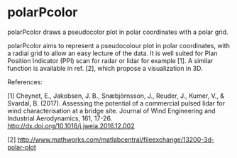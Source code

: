 # polarPcolor
polarPcolor draws a pseudocolor plot in polar coordinates with a polar grid.



polarPcolor aims to represent a pseudocolour plot in polar coordinates, with a radial grid to allow an easy lecture of the data. It is well suited for Plan Position Indicator (PPI) scan for radar or lidar for example [1]. A similar function is available in ref. [2], which propose a visualization in 3D.

References:

[1] Cheynet, E., Jakobsen, J. B., Snæbjörnsson, J., Reuder, J., Kumer, V., & Svardal, B. (2017). Assessing the potential of a commercial pulsed lidar for wind characterisation at a bridge site. Journal of Wind Engineering and Industrial Aerodynamics, 161, 17-26. http://dx.doi.org/10.1016/j.jweia.2016.12.002

[2] http://www.mathworks.com/matlabcentral/fileexchange/13200-3d-polar-plot
